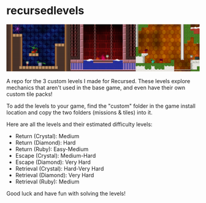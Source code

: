 # recursedlevels

![](https://github.com/sigma144/recursedlevels/blob/main/Demoimg.png)

A repo for the 3 custom levels I made for Recursed. These levels explore mechanics that aren't used in the base game, and even have their own custom tile packs!

To add the levels to your game, find the "custom" folder in the game install location and copy the two folders (missions & tiles) into it.

Here are all the levels and their estimated difficulty levels:

- Return (Crystal): Medium
- Return (Diamond): Hard
- Return (Ruby): Easy-Medium
- Escape (Crystal): Medium-Hard
- Escape (Diamond): Very Hard
- Retrieval (Crystal): Hard-Very Hard
- Retrieval (Diamond): Very Hard
- Retrieval (Ruby): Medium

Good luck and have fun with solving the levels!
